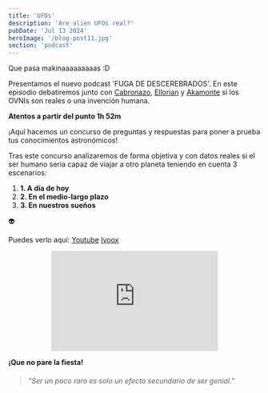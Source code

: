 ```yaml
---
title: 'UFOs'
description: 'Are alien UFOs real?'
pubDate: 'Jul 13 2024'
heroImage: '/blog-post11.jpg'
section: 'podcast'
---
```


Que pasa makinaaaaaaaaas :D

Presentamos el nuevo podcast 'FUGA DE DESCEREBRADOS'. En este episodio debatiremos junto con <a href="https://www.instagram.com/antoniogalvezsalm/" target="_blank">Cabronazo</a>, <a href="https://www.ellorian.es" target="_blank">Ellorian</a> y <a href="https://www.youtube.com/@Akamonte" target="_blank">Akamonte</a> si los OVNIs son reales o una invención humana.

**Atentos a partir del punto 1h 52m**

¡Aquí hacemos un concurso de preguntas y respuestas para poner a prueba tus conocimientos astronómicos!

Tras este concurso analizaremos de forma objetiva y con datos reales si el ser humano sería capaz de viajar a otro planeta teniendo en cuenta 3 escenarios:
1. **1. A día de hoy**
2. **2. En el medio-largo plazo**
3. **3. En nuestros sueños**

&#128125;

Puedes verlo aquí:
<a href="https://youtu.be/O-9GL561E3Q?feature=shared&t=6697" target="_blank">Youtube</a>
<a href="https://go.ivoox.com/rf/131344093" target="_blank">Ivoox</a>


<p align="center">
    <iframe width="66%" height="200vh" src="https://www.youtube.com/embed/O-9GL561E3Q?si=ScnDPSF4uSINE41_&amp;start=6700" title="YouTube video player" frameborder="0" allow="accelerometer; autoplay; clipboard-write; encrypted-media; gyroscope; picture-in-picture; web-share" referrerpolicy="strict-origin-when-cross-origin" allowfullscreen></iframe>
</p>

**¡Que no pare la fiesta!**

> ###### "Ser un poco raro es solo un efecto secundario de ser genial."
